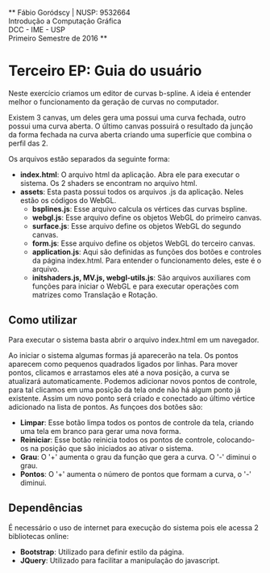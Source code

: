 **
  Fábio Goródscy | NUSP: 9532664  
  Introdução a Computação Gráfica  
  DCC - IME - USP  
  Primeiro Semestre de 2016
**  

# Terceiro EP: Guia do usuário


Neste exercício criamos um editor de curvas b-spline.
A ideia é entender melhor o funcionamento da geração de curvas no computador.

Existem 3 canvas, um deles gera uma possui uma curva fechada, outro possui uma curva aberta.
O último canvas possuirá o resultado da junção da forma fechada na curva aberta criando uma superfície
que combina o perfil das 2.

Os arquivos estão separados da seguinte forma:
* **index.html**: O arquivo html da aplicação. Abra ele para executar o sistema.
  Os 2 shaders se encontram no arquivo html.
* **assets**: Esta pasta possui todos os arquivos .js da aplicação. Neles estão
  os códigos do WebGL.
  * **bsplines.js**: Esse arquivo calcula os vértices das curvas bspline.
  * **webgl.js**: Esse arquivo define os objetos WebGL do primeiro canvas. 
  * **surface.js**: Esse arquivo define os objetos WebGL do segundo canvas. 
  * **form.js**: Esse arquivo define os objetos WebGL do terceiro canvas.
  * **application.js**: Aqui são definidas as funções dos botões e controles
  da página index.html. Para entender o funcionamento deles, este é o arquivo.
  * **initshaders.js, MV.js, webgl-utils.js**: São arquivos auxiliares com funções
  para iniciar o WebGL e para executar operações com matrizes como Translação e Rotação.

## Como utilizar

Para executar o sistema basta abrir o arquivo index.html em um navegador.  

Ao iniciar o sistema algumas formas já aparecerão na tela.
Os pontos aparecem como pequenos quadrados ligados por linhas.
Para mover pontos, clicamos e arrastamos eles até a nova posição,
a curva se atualizará automaticamente.
Podemos adicionar novos pontos de controle, para tal clicamos em uma posição da tela
onde não há algum ponto já existente. Assim um novo ponto será criado e conectado ao último
vértice adicionado na lista de pontos.
As funçoes dos botões são:
* **Limpar**: Esse botão limpa todos os pontos de controle da tela, criando uma tela em branco para
  gerar uma nova forma.
* **Reiniciar**: Esse botão reinicia todos os pontos de controle, colocando-os na posição que
  são iniciados ao ativar o sistema.
* **Grau**: O '+' aumenta o grau da função que gera a curva. O '-' diminui o grau.
* **Pontos**: O '+' aumenta o número de pontos que formam a curva, o '-' diminui.

## Dependências

É necessário o uso de internet para execução do sistema pois ele acessa 2 bibliotecas online:
* **Bootstrap**: Utilizado para definir estilo da página.
* **JQuery**: Utilizado para facilitar a manipulação do javascript.
